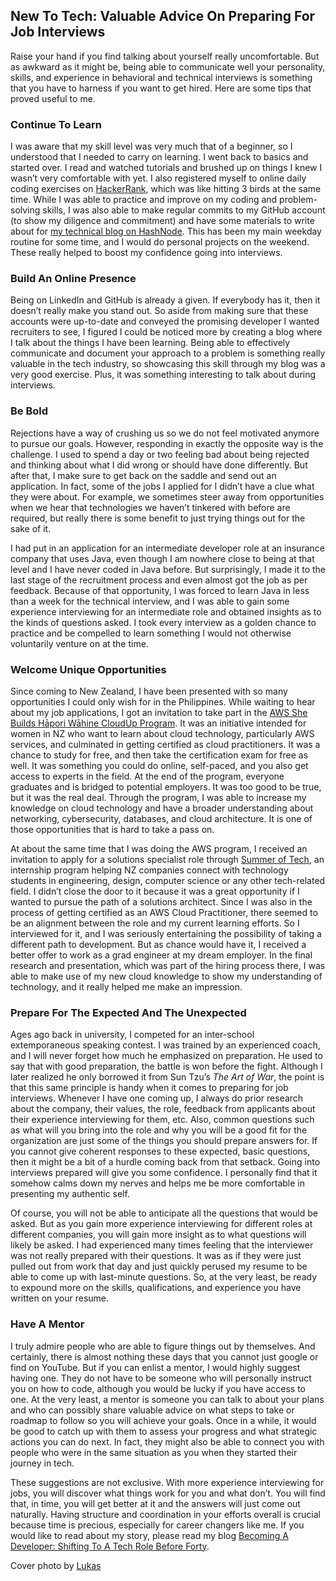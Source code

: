 ## New To Tech: Valuable Advice On Preparing For Job Interviews

Raise your hand if you find talking about yourself really uncomfortable. But as awkward as it might be, being able to communicate well your personality, skills, and experience in behavioral and technical interviews is something that you have to harness if you want to get hired. Here are some tips that proved useful to me.

### Continue To Learn

I was aware that my skill level was very much that of a beginner, so I understood that I needed to carry on learning. I went back to basics and started over. I read and watched tutorials and brushed up on things I knew I wasn’t very comfortable with yet. I also registered myself to online daily coding exercises on [HackerRank](https://www.hackerrank.com/), which was like hitting 3 birds at the same time. While I was able to practice and improve on my coding and problem-solving skills, I was also able to make regular commits to my GitHub account (to show my diligence and commitment) and have some materials to write about for [my technical blog on HashNode](https://beforeforty.hashnode.dev/). This has been my main weekday routine for some time, and I would do personal projects on the weekend. These really helped to boost my confidence going into interviews. 

### Build An Online Presence

Being on LinkedIn and GitHub is already a given. If everybody has it, then it doesn’t really make you stand out. So aside from making sure that these accounts were up-to-date and conveyed the promising developer I wanted recruiters to see, I figured I could be noticed more by creating a blog where I talk about the things I have been learning. Being able to effectively communicate and document your approach to a problem is something really valuable in the tech industry, so showcasing this skill through my blog was a very good exercise. Plus, it was something interesting to talk about during interviews.

### Be Bold 

Rejections have a way of crushing us so we do not feel motivated anymore to pursue our goals. However, responding in exactly the opposite way is the challenge. I used to spend a day or two feeling bad about being rejected and thinking about what I did wrong or should have done differently. But after that, I make sure to get back on the saddle and send out an application. In fact, some of the jobs I applied for I didn’t have a clue what they were about. For example, we sometimes steer away from opportunities when we hear that technologies we haven’t tinkered with before are required, but really there is some benefit to just trying things out for the sake of it. 

I had put in an application for an intermediate developer role at an insurance company that uses Java, even though I am nowhere close to being at that level and I have never coded in Java before. But surprisingly, I made it to the last stage of the recruitment process and even almost got the job as per feedback. Because of that opportunity, I was forced to learn Java in less than a week for the technical interview, and I was able to gain some experience interviewing for an intermediate role and obtained insights as to the kinds of questions asked. I took every interview as a golden chance to practice and be compelled to learn something I would not otherwise voluntarily venture on at the time.

### Welcome Unique Opportunities

Since coming to New Zealand, I have been presented with so many opportunities I could only wish for in the Philippines. While waiting to hear about my job applications, I got an invitation to take part in the [AWS She Builds Hāpori Wāhine CloudUp Program](https://awswahinehapori-shebuildsloudup.splashthat.com/). It was an initiative intended for women in NZ who want to learn about cloud technology, particularly AWS services, and culminated in getting certified as cloud practitioners. It was a chance to study for free, and then take the certification exam for free as well. It was something you could do online, self-paced, and you also get access to experts in the field. At the end of the program, everyone graduates and is bridged to potential employers. It was too good to be true, but it was the real deal. Through the program, I was able to increase my knowledge on cloud technology and have a broader understanding about networking, cybersecurity, databases, and cloud architecture. It is one of those opportunities that is hard to take a pass on. 

At about the same time that I was doing the AWS program, I received an invitation to apply for a solutions specialist role through [Summer of Tech](https://www.summeroftech.co.nz/), an internship program helping NZ companies connect with technology students in engineering, design, computer science or any other tech-related field. I didn’t close the door to it because it was a great opportunity if I wanted to pursue the path of a solutions architect. Since I was also in the process of getting certified as an AWS Cloud Practitioner, there seemed to be an alignment between the role and my current learning efforts. So I interviewed for it, and I was seriously entertaining the possibility of taking a different path to development. But as chance would have it, I received a better offer to work as a grad engineer at my dream employer. In the final research and presentation, which was part of the hiring process there, I was able to make use of my new cloud knowledge to show my understanding of technology, and it really helped me make an impression.

### Prepare For The Expected And The Unexpected

Ages ago back in university, I competed for an inter-school extemporaneous speaking contest. I was trained by an experienced coach, and I will never forget how much he emphasized on preparation. He used to say that with good preparation, the battle is won before the fight. Although I later realized he only borrowed it from Sun Tzu’s *The Art of War*, the point is that this same principle is handy when it comes to preparing for job interviews. Whenever I have one coming up, I always do prior research about the company, their values, the role, feedback from applicants about their experience interviewing for them, etc. Also, common questions such as what will you bring into the role and why you will be a good fit for the organization are just some of the things you should prepare answers for. If you cannot give coherent responses to these expected, basic questions, then it might be a bit of a hurdle coming back from that setback. Going into interviews prepared will give you some confidence. I personally find that it somehow calms down my nerves and helps me be more comfortable in presenting my authentic self.

Of course, you will not be able to anticipate all the questions that would be asked. But as you gain more experience interviewing for different roles at different companies, you will gain more insight as to what questions will likely be asked. I had experienced many times feeling that the interviewer was not really prepared with their questions. It was as if they were just pulled out from work that day and just quickly perused my resume to be able to come up with last-minute questions. So, at the very least, be ready to expound more on the skills, qualifications, and experience you have written on your resume.

### Have A Mentor

I truly admire people who are able to figure things out by themselves. And certainly, there is almost nothing these days that you cannot just google or find on YouTube. But if you can enlist a mentor, I would highly suggest having one. They do not have to be someone who will personally instruct you on how to code, although you would be lucky if you have access to one. At the very least, a mentor is someone you can talk to about your plans and who can possibly share valuable advice on what steps to take or roadmap to follow so you will achieve your goals. Once in a while, it would be good to catch up with them to assess your progress and what strategic actions you can do next. In fact, they might also be able to connect you with people who were in the same situation as you when they started their journey in tech.

These suggestions are not exclusive. With more experience interviewing for jobs, you will discover what things work for you and what don’t. You will find that, in time, you will get better at it and the answers will just come out naturally. Having structure and coordination in your efforts overall is crucial because time is precious, especially for career changers like me. If you would like to read about my story, please read my blog [Becoming A Developer: Shifting To A Tech Role Before Forty](https://beforeforty.hashnode.dev/becoming-a-developer-shifting-to-a-tech-role-before-40). 

Cover photo by [Lukas](https://www.pexels.com/@goumbik/)
